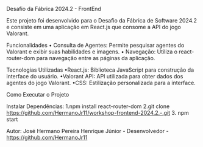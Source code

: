 Desafio da Fábrica 2024.2 - FrontEnd

Este projeto foi desenvolvido para o Desafio da Fábrica de Software 2024.2 e consiste em uma aplicação em React.js que consome a API do jogo Valorant.

Funcionalidades
• Consulta de Agentes: Permite pesquisar agentes do Valorant e exibir suas habilidades e imagens.
• Navegação: Utiliza o react-router-dom para navegação entre as páginas da aplicação.

Tecnologias Utilizadas
•React.js: Biblioteca JavaScript para construção da interface do usuário.
•Valorant API: API utilizada para obter dados dos agentes do jogo Valorant.
•CSS: Estilização personalizada para a interface.

Como Executar o Projeto

Instalar Dependências:
1.npm install react-router-dom
2.git clone https://github.com/HermanoJr11/workshop-frontend-2024.2.-.git
3. npm start

Autor: José Hermano Pereira Henrique Júnior - Desenvolvedor - https://github.com/HermanoJr11


